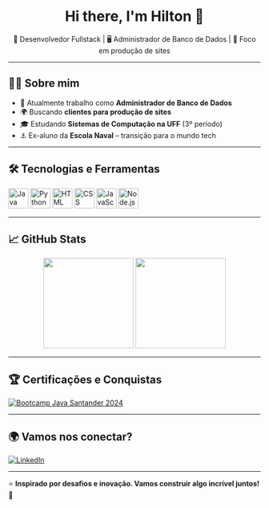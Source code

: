 <h1 align="center">Hi there, I'm Hilton 👋</h1>
<p align="center">
🚀 Desenvolvedor Fullstack | 🖥️ Administrador de Banco de Dados | 🎯 Foco em produção de sites
</p>

---

## 🧑‍💻 Sobre mim
- 💼 Atualmente trabalho como **Administrador de Banco de Dados**  
- 🌍 Buscando **clientes para produção de sites**  
- 🎓 Estudando **Sistemas de Computação na UFF** (3º período)  
- ⚓ Ex-aluno da **Escola Naval** – transição para o mundo tech  

---

## 🛠️ Tecnologias e Ferramentas
<p align="left">
  <img src="https://cdn.jsdelivr.net/gh/devicons/devicon/icons/java/java-original.svg" alt="Java" width="40" height="40"/>
  <img src="https://cdn.jsdelivr.net/gh/devicons/devicon/icons/python/python-original.svg" alt="Python" width="40" height="40"/>
  <img src="https://cdn.jsdelivr.net/gh/devicons/devicon/icons/html5/html5-original.svg" alt="HTML" width="40" height="40"/>
  <img src="https://cdn.jsdelivr.net/gh/devicons/devicon/icons/css3/css3-original.svg" alt="CSS" width="40" height="40"/>
  <img src="https://cdn.jsdelivr.net/gh/devicons/devicon/icons/javascript/javascript-original.svg" alt="JavaScript" width="40" height="40"/>
  <img src="https://cdn.jsdelivr.net/gh/devicons/devicon/icons/nodejs/nodejs-original.svg" alt="Node.js" width="40" height="40"/>
</p>

---

## 📈 GitHub Stats
<p align="center">
  <img height="180em" src="https://github-readme-stats.vercel.app/api?username=HiltonHomem&show_icons=true&theme=dark&include_all_commits=true&count_private=true"/>
  <img height="180em" src="https://github-readme-stats.vercel.app/api/top-langs/?username=HiltonHomem&layout=compact&langs_count=7&theme=dark"/>
</p>

---

## 🏆 Certificações e Conquistas
[![Bootcamp Java Santander 2024](https://hermes.digitalinnovation.one/tracks/df02efb1-6c02-4c30-b371-e5270fba79df.png)](https://web.dio.me/track/bootcamp-java-santander-2024)

---

## 🌍 Vamos nos conectar?
[![LinkedIn](https://img.shields.io/badge/-LinkedIn-0A66C2?style=for-the-badge&logo=linkedin&logoColor=white)](https://www.linkedin.com/in/hilton-homem/)

---

⭐️ **Inspirado por desafios e inovação. Vamos construir algo incrível juntos!** 🚀
